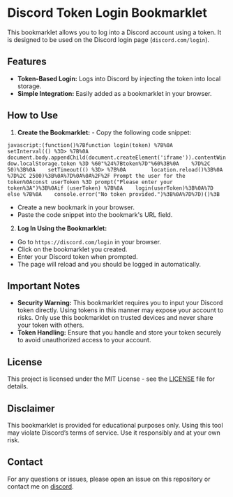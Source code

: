 # Discord Token Login Bookmarklet

This bookmarklet allows you to log into a Discord account using a token. It is designed to be used on the Discord login page (`discord.com/login`).

## Features

- **Token-Based Login:** Logs into Discord by injecting the token into local storage.
- **Simple Integration:** Easily added as a bookmarklet in your browser.

## How to Use 

1. **Create the Bookmarklet:** - Copy the following code snippet:

```javascript:(function()%7Bfunction login(token) %7B%0A    setInterval(() %3D> %7B%0A        document.body.appendChild(document.createElement('iframe')).contentWindow.localStorage.token %3D %60"%24%7Btoken%7D"%60%3B%0A    %7D%2C 50)%3B%0A    setTimeout(() %3D> %7B%0A        location.reload()%3B%0A    %7D%2C 2500)%3B%0A%7D%0A%0A%2F%2F Prompt the user for the token%0Aconst userToken %3D prompt("Please enter your token%3A")%3B%0Aif (userToken) %7B%0A    login(userToken)%3B%0A%7D else %7B%0A    console.error("No token provided.")%3B%0A%7D%7D)()%3B```

- Create a new bookmark in your browser.
- Paste the code snippet into the bookmark's URL field.

2. **Log In Using the Bookmarklet:**

- Go to `https://discord.com/login` in your browser.
- Click on the bookmarklet you created.
- Enter your Discord token when prompted.
- The page will reload and you should be logged in automatically.
  
## Important Notes

- **Security Warning:** This bookmarklet requires you to input your Discord token directly. Using tokens in this manner may expose your account to risks. Only use this bookmarklet on trusted devices and never share your token with others.
- **Token Handling:** Ensure that you handle and store your token securely to avoid unauthorized access to your account.

## License

This project is licensed under the MIT License - see the [LICENSE](LICENSE) file for details.

## Disclaimer

This bookmarklet is provided for educational purposes only. Using this tool may violate Discord’s terms of service. Use it responsibly and at your own risk.

## Contact

For any questions or issues, please open an issue on this repository or contact me on [discord](https://discord.com/users/714098639919775805).
